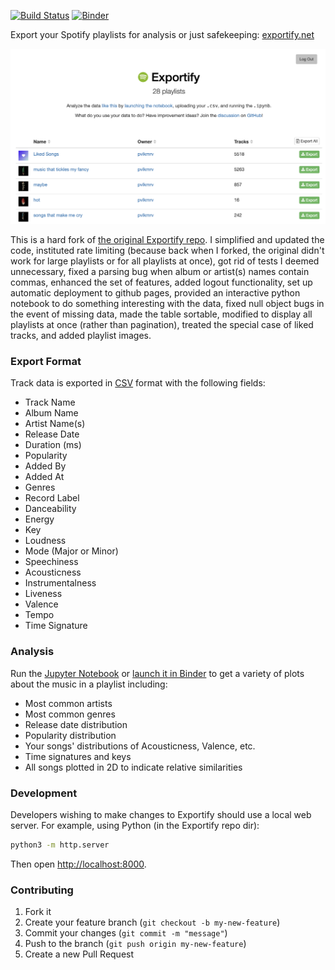 
[![Build Status](https://github.com/pavelkomarov/exportify/actions/workflows/deploy.yml/badge.svg)](https://github.com/pavelkomarov/exportify/actions)
[![Binder](https://mybinder.org/badge_logo.svg)](https://mybinder.org/v2/gh/pavel-aicradle/exportify/master)

Export your Spotify playlists for analysis or just safekeeping: [exportify.net](https://exportify.net)

<a href="https://pavelkomarov.com/exportify/app"><img src="screenshot.png"/></a>

This is a hard fork of [the original Exportify repo](https://github.com/watsonbox/exportify). I simplified and updated the code, instituted rate limiting (because back when I forked, the original didn't work for large playlists or for all playlists at once), got rid of tests I deemed unnecessary, fixed a parsing bug when album or artist(s) names contain commas, enhanced the set of features, added logout functionality, set up automatic deployment to github pages, provided an interactive python notebook to do something interesting with the data, fixed null object bugs in the event of missing data, made the table sortable, modified to display all playlists at once (rather than pagination), treated the special case of liked tracks, and added playlist images.

### Export Format

Track data is exported in [CSV](http://en.wikipedia.org/wiki/Comma-separated_values) format with the following fields:

- Track Name
- Album Name
- Artist Name(s)
- Release Date
- Duration (ms)
- Popularity
- Added By
- Added At
- Genres
- Record Label
- Danceability
- Energy
- Key
- Loudness
- Mode (Major or Minor)
- Speechiness
- Acousticness
- Instrumentalness
- Liveness
- Valence
- Tempo
- Time Signature

### Analysis

Run the [Jupyter Notebook](https://github.com/pavelkomarov/exportify/blob/master/taste_analysis.ipynb) or [launch it in Binder](https://mybinder.org/v2/gh/pavelkomarov/exportify/master) to get a variety of plots about the music in a playlist including:

- Most common artists
- Most common genres
- Release date distribution
- Popularity distribution
- Your songs' distributions of Acousticness, Valence, etc.
- Time signatures and keys
- All songs plotted in 2D to indicate relative similarities


### Development

Developers wishing to make changes to Exportify should use a local web server. For example, using Python (in the Exportify repo dir):

```bash
python3 -m http.server
```

Then open [http://localhost:8000](http://localhost:8000).

### Contributing

1. Fork it
2. Create your feature branch (`git checkout -b my-new-feature`)
3. Commit your changes (`git commit -m "message"`)
4. Push to the branch (`git push origin my-new-feature`)
5. Create a new Pull Request
